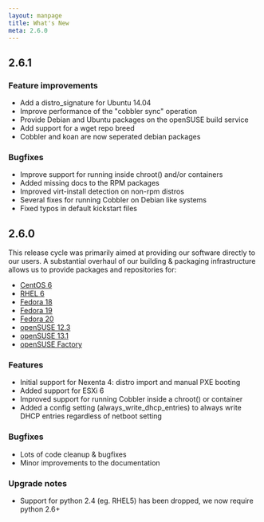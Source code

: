 ```yaml
---
layout: manpage
title: What's New
meta: 2.6.0
---
```


## 2.6.1

### Feature improvements

- Add a distro_signature for Ubuntu 14.04
- Improve performance of the "cobbler sync" operation
- Provide Debian and Ubuntu packages on the openSUSE build service
- Add support for a wget repo breed
- Cobbler and koan are now seperated debian packages

### Bugfixes

- Improve support for running inside chroot() and/or containers
- Added missing docs to the RPM packages
- Improved virt-install detection on non-rpm distros
- Several fixes for running Cobbler on Debian like systems
- Fixed typos in default kickstart files

## 2.6.0

This release cycle was primarily aimed at providing our software directly to our users.
A substantial overhaul of our building & packaging infrastructure allows us to provide packages and repositories for:
- <a href="http://download.opensuse.org/repositories/home:/libertas-ict:/cobbler26/CentOS_CentOS-6/">CentOS 6</a>
- <a href="http://download.opensuse.org/repositories/home:/libertas-ict:/cobbler26/RedHat_RHEL-6/">RHEL 6</a>
- <a href="http://download.opensuse.org/repositories/home:/libertas-ict:/cobbler26/Fedora_18/">Fedora 18</a>
- <a href="http://download.opensuse.org/repositories/home:/libertas-ict:/cobbler26/Fedora_19/">Fedora 19</a>
- <a href="http://download.opensuse.org/repositories/home:/libertas-ict:/cobbler26/Fedora_20/">Fedora 20</a>
- <a href="http://download.opensuse.org/repositories/home:/libertas-ict:/cobbler26/openSUSE_12.3/">openSUSE 12.3</a>
- <a href="http://download.opensuse.org/repositories/home:/libertas-ict:/cobbler26/openSUSE_13.1/">openSUSE 13.1</a>
- <a href="http://download.opensuse.org/repositories/home:/libertas-ict:/cobbler26/openSUSE_Factory/">openSUSE Factory</a>

### Features

- Initial support for Nexenta 4: distro import and manual PXE booting
- Added support for ESXi 6
- Improved support for running Cobbler inside a chroot() or container
- Added a config setting (always_write_dhcp_entries) to always write DHCP entries regardless of netboot setting

### Bugfixes

- Lots of code cleanup & bugfixes
- Minor improvements to the documentation

### Upgrade notes

- Support for python 2.4 (eg. RHEL5) has been dropped, we now require python 2.6+

